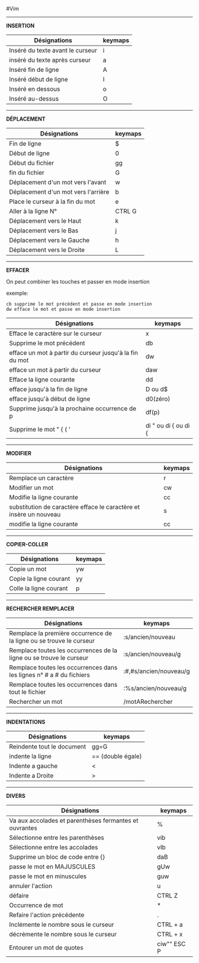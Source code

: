 #Vim

---- 

**INSERTION**

Désignations | keymaps | 
|--------------|-----------|
 Inséré du texte avant le curseur | i | 
 inséré du texte après curseur | a | 
 Inséré fin de ligne|A
 Inséré début de ligne|I
 Inséré en dessous | o | 
 Inséré au-dessus|O

---- 
**DÉPLACEMENT**



Désignations | keymaps | 
|---------|----------|
 Fin de ligne | $  | 
 Début de ligne | 0| 
 Début du fichier | gg | 
 fin du fichier|G| 
  Déplacement d'un mot vers l'avant|w| 
  Déplacement d'un mot vers l'arrière|b|
 Place le curseur à la fin du mot|e|
 Aller à la ligne N°|CTRL G|
 Déplacement vers le Haut|k|
 Déplacement vers le Bas|j|
 Déplacement vers le Gauche|h|
 Déplacement vers le Droite|L|
 
---- 
**EFFACER**

On peut combiner les touches et passer en mode insertion

exemple:

    cb supprime le mot précèdent et passe en mode insertion
    dw efface le mot et passe en mode insertion


Désignations | keymaps | 
|---------|----------|
Efface le caractère sur le curseur | x | 
Supprime le mot précédent |db| 
efface un mot à partir du curseur jusqu'à la fin du mot | dw| 
efface un mot à partir du curseur | daw| 
Efface la ligne courante | dd | 
efface jusqu'à la fin de ligne|D ou d$
efface jusqu'à début de ligne|d0(zéro) 
Supprime jusqu'à la prochaine occurrence de p|df(p)
Supprime le mot  " { ( ' |di " ou di { ou di {

---- 

 **MODIFIER**



Désignations | keymaps | 
|---------|----------|
 Remplace un caractère| r | 
 Modifier un mot | cw| 
 Modifie la ligne courante | cc |
substitution de caractère efface le caractère et insère un nouveau | s |
 modifie la ligne courante | cc |




---- 

 **COPIER-COLLER**

Désignations | keymaps | 
|---------|----------|
Copie un mot| yw | 
Copie la ligne courant | yy| 
Colle la ligne courant | p | 

--------------------------


 **RECHERCHER REMPLACER**

Désignations | keymaps | 
|---------|----------|
Remplace la première occurrence de la ligne ou se trouve le curseur|:s/ancien/nouveau | 
Remplace toutes les occurrences de la ligne ou se trouve le curseur|:s/ancien/nouveau/g | 
Remplace toutes les occurrences dans les lignes n° # a # du fichiers|:#,#s/ancien/nouveau/g | 
Remplace toutes les occurrences dans tout le fichier|:%s/ancien/nouveau/g | 
Rechercher un mot| /motARechercher |

---- 

 **INDENTATIONS**

Désignations | keymaps | 
|---------|----------|
Reindente tout le document|gg=G
indente la ligne|== (double égale) 
Indente a gauche| < 
Indente a Droite| > 

-------------------

 **DIVERS**

Désignations | keymaps | 
|---------|----------|
Va aux accolades et parenthèses fermantes et ouvrantes |%
Sélectionne entre les parenthèses|vib 
Sélectionne entre les accolades|vIb 
Supprime un bloc de code entre {}|daB 
passe le mot en MAJUSCULES|gUw 
passe le mot en minuscules|guw 
annuler l'action|u  
défaire|CTRL Z  
Occurrence de mot|*  
Refaire l'action précédente|.  
Inclémente le nombre sous le curseur|CTRL + a  
décrémente le nombre sous le curseur|CTRL + x  
Entourer un mot de quotes|ciw"" ESC P 


